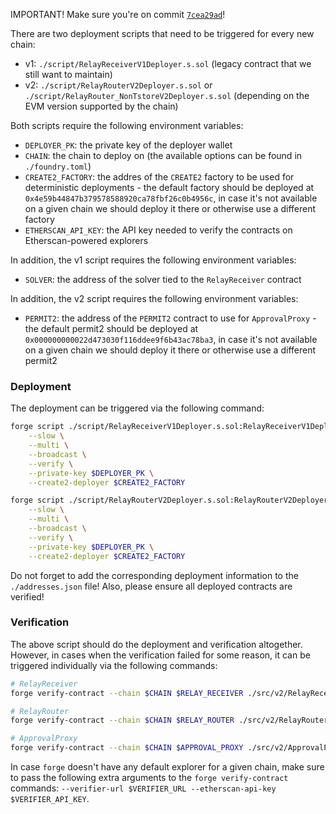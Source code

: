 IMPORTANT! Make sure you're on commit [`7cea29ad`](https://github.com/relayprotocol/relay-periphery/tree/7cea29ad)!

There are two deployment scripts that need to be triggered for every new chain:

- v1: `./script/RelayReceiverV1Deployer.s.sol` (legacy contract that we still want to maintain)
- v2: `./script/RelayRouterV2Deployer.s.sol` or `./script/RelayRouter_NonTstoreV2Deployer.s.sol` (depending on the EVM version supported by the chain)

Both scripts require the following environment variables:

- `DEPLOYER_PK`: the private key of the deployer wallet
- `CHAIN`: the chain to deploy on (the available options can be found in `./foundry.toml`)
- `CREATE2_FACTORY`: the addres of the `CREATE2` factory to be used for deterministic deployments - the default factory should be deployed at `0x4e59b44847b379578588920ca78fbf26c0b4956c`, in case it's not available on a given chain we should deploy it there or otherwise use a different factory
- `ETHERSCAN_API_KEY`: the API key needed to verify the contracts on Etherscan-powered explorers

In addition, the v1 script requires the following environment variables:

- `SOLVER`: the address of the solver tied to the `RelayReceiver` contract

In addition, the v2 script requires the following environment variables:

- `PERMIT2`: the address of the `PERMIT2` contract to use for `ApprovalProxy` - the default permit2 should be deployed at `0x000000000022d473030f116ddee9f6b43ac78ba3`, in case it's not available on a given chain we should deploy it there or otherwise use a different permit2

### Deployment

The deployment can be triggered via the following command:

```bash
forge script ./script/RelayReceiverV1Deployer.s.sol:RelayReceiverV1Deployer \
    --slow \
    --multi \
    --broadcast \
    --verify \
    --private-key $DEPLOYER_PK \
    --create2-deployer $CREATE2_FACTORY
```

```bash
forge script ./script/RelayRouterV2Deployer.s.sol:RelayRouterV2Deployer \
    --slow \
    --multi \
    --broadcast \
    --verify \
    --private-key $DEPLOYER_PK \
    --create2-deployer $CREATE2_FACTORY
```

Do not forget to add the corresponding deployment information to the `./addresses.json` file! Also, please ensure all deployed contracts are verified!

### Verification

The above script should do the deployment and verification altogether. However, in cases when the verification failed for some reason, it can be triggered individually via the following commands:

```bash
# RelayReceiver
forge verify-contract --chain $CHAIN $RELAY_RECEIVER ./src/v2/RelayReceiver.sol:RelayReceiver

# RelayRouter
forge verify-contract --chain $CHAIN $RELAY_ROUTER ./src/v2/RelayRouter.sol:RelayRouter

# ApprovalProxy
forge verify-contract --chain $CHAIN $APPROVAL_PROXY ./src/v2/ApprovalProxy.sol:ApprovalProxy --constructor-args $(cast abi-encode "constructor(address, address, address)" $DEPLOYER_ADDRESS $RELAY_ROUTER $PERMIT2)
```

In case `forge` doesn't have any default explorer for a given chain, make sure to pass the following extra arguments to the `forge verify-contract` commands: `--verifier-url $VERIFIER_URL --etherscan-api-key $VERIFIER_API_KEY`.
